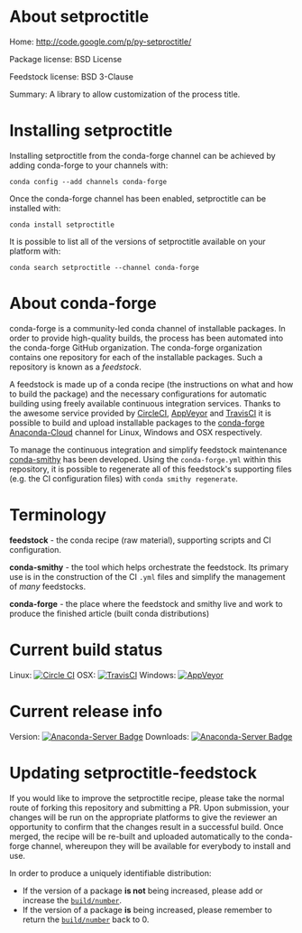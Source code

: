 About setproctitle
==================

Home: http://code.google.com/p/py-setproctitle/

Package license: BSD License

Feedstock license: BSD 3-Clause

Summary: A library to allow customization of the process title.



Installing setproctitle
=======================

Installing setproctitle from the conda-forge channel can be achieved by adding conda-forge to your channels with:

```
conda config --add channels conda-forge
```

Once the conda-forge channel has been enabled, setproctitle can be installed with:

```
conda install setproctitle
```

It is possible to list all of the versions of setproctitle available on your platform with:

```
conda search setproctitle --channel conda-forge
```


About conda-forge
=================

conda-forge is a community-led conda channel of installable packages.
In order to provide high-quality builds, the process has been automated into the
conda-forge GitHub organization. The conda-forge organization contains one repository 
for each of the installable packages. Such a repository is known as a *feedstock*.

A feedstock is made up of a conda recipe (the instructions on what and how to build
the package) and the necessary configurations for automatic building using freely
available continuous integration services. Thanks to the awesome service provided by
[CircleCI](https://circleci.com/), [AppVeyor](http://www.appveyor.com/)
and [TravisCI](https://travis-ci.org/) it is possible to build and upload installable
packages to the [conda-forge](https://anaconda.org/conda-forge)
[Anaconda-Cloud](http://docs.anaconda.org/) channel for Linux, Windows and OSX respectively.

To manage the continuous integration and simplify feedstock maintenance
[conda-smithy](http://github.com/conda-forge/conda-smithy) has been developed.
Using the ``conda-forge.yml`` within this repository, it is possible to regenerate all of
this feedstock's supporting files (e.g. the CI configuration files) with ``conda smithy regenerate``.


Terminology
===========

**feedstock** - the conda recipe (raw material), supporting scripts and CI configuration.

**conda-smithy** - the tool which helps orchestrate the feedstock.
                   Its primary use is in the construction of the CI ``.yml`` files
                   and simplify the management of *many* feedstocks.

**conda-forge** - the place where the feedstock and smithy live and work to
                  produce the finished article (built conda distributions)

Current build status
====================

Linux: [![Circle CI](https://circleci.com/gh/conda-forge/setproctitle-feedstock.svg?style=svg)](https://circleci.com/gh/conda-forge/setproctitle-feedstock)
OSX: [![TravisCI](https://travis-ci.org/conda-forge/setproctitle-feedstock.svg?branch=master)](https://travis-ci.org/conda-forge/setproctitle-feedstock) 
Windows: [![AppVeyor](https://ci.appveyor.com/api/projects/status/github/conda-forge/setproctitle-feedstock?svg=True)](https://ci.appveyor.com/project/conda-forge/setproctitle-feedstock/branch/master)

Current release info
====================
Version: [![Anaconda-Server Badge](https://anaconda.org/conda-forge/setproctitle/badges/version.svg)](https://anaconda.org/conda-forge/setproctitle)
Downloads: [![Anaconda-Server Badge](https://anaconda.org/conda-forge/setproctitle/badges/downloads.svg)](https://anaconda.org/conda-forge/setproctitle)


Updating setproctitle-feedstock
===============================

If you would like to improve the setproctitle recipe, please take the normal
route of forking this repository and submitting a PR. Upon submission, your changes will
be run on the appropriate platforms to give the reviewer an opportunity to confirm that the
changes result in a successful build. Once merged, the recipe will be re-built and uploaded
automatically to the conda-forge channel, whereupon they will be available for everybody to
install and use.

In order to produce a uniquely identifiable distribution:
 * If the version of a package **is not** being increased, please add or increase
   the [``build/number``](http://conda.pydata.org/docs/building/meta-yaml.html#build-number-and-string). 
 * If the version of a package **is** being increased, please remember to return
   the [``build/number``](http://conda.pydata.org/docs/building/meta-yaml.html#build-number-and-string)
   back to 0.
